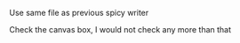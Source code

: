 Use same file as previous spicy writer

Check the canvas box, I would not check any more  than that
